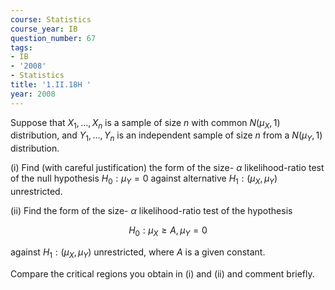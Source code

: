 ```yaml
---
course: Statistics
course_year: IB
question_number: 67
tags:
- IB
- '2008'
- Statistics
title: '1.II.18H '
year: 2008
---
```



Suppose that $X_{1}, \ldots, X_{n}$ is a sample of size $n$ with common $N\left(\mu_{X}, 1\right)$ distribution, and $Y_{1}, \ldots, Y_{n}$ is an independent sample of size $n$ from a $N\left(\mu_{Y}, 1\right)$ distribution.

(i) Find (with careful justification) the form of the size- $\alpha$ likelihood-ratio test of the null hypothesis $H_{0}: \mu_{Y}=0$ against alternative $H_{1}:\left(\mu_{X}, \mu_{Y}\right)$ unrestricted.

(ii) Find the form of the size- $\alpha$ likelihood-ratio test of the hypothesis

$$H_{0}: \mu_{X} \geqslant A, \mu_{Y}=0$$

against $H_{1}:\left(\mu_{X}, \mu_{Y}\right)$ unrestricted, where $A$ is a given constant.

Compare the critical regions you obtain in (i) and (ii) and comment briefly.